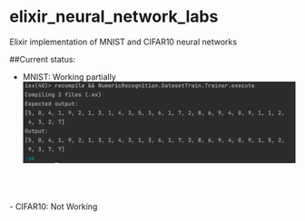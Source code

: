 # elixir_neural_network_labs
Elixir implementation of MNIST and CIFAR10 neural networks

##Current status:
 - MNIST: Working partially
![Diagram](MNIST_results.png)
<br>
<br>
<br>
 - CIFAR10: Not Working